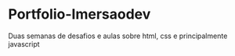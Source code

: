 # Portfolio-Imersaodev
Duas semanas de desafios e aulas sobre html, css e principalmente javascript
